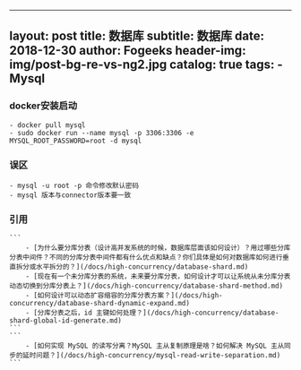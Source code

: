 
---
layout:  post
title:		数据库
subtitle:		数据库
date:     2018-12-30
author:   Fogeeks
header-img: img/post-bg-re-vs-ng2.jpg
catalog: true
tags:
    - Mysql
---

### docker安装启动
    - docker pull mysql
    - sudo docker run --name mysql -p 3306:3306 -e MYSQL_ROOT_PASSWORD=root -d mysql

### 误区
    - mysql -u root -p 命令修改默认密码
    - mysql 版本与connector版本要一致



### 引用
    ```
        - [为什么要分库分表（设计高并发系统的时候，数据库层面该如何设计）？用过哪些分库分表中间件？不同的分库分表中间件都有什么优点和缺点？你们具体是如何对数据库如何进行垂直拆分或水平拆分的？](/docs/high-concurrency/database-shard.md)
        - [现在有一个未分库分表的系统，未来要分库分表，如何设计才可以让系统从未分库分表动态切换到分库分表上？](/docs/high-concurrency/database-shard-method.md)
        - [如何设计可以动态扩容缩容的分库分表方案？](/docs/high-concurrency/database-shard-dynamic-expand.md)
        - [分库分表之后，id 主键如何处理？](/docs/high-concurrency/database-shard-global-id-generate.md)
    ```
    ```
        - [如何实现 MySQL 的读写分离？MySQL 主从复制原理是啥？如何解决 MySQL 主从同步的延时问题？](/docs/high-concurrency/mysql-read-write-separation.md)
    ```
